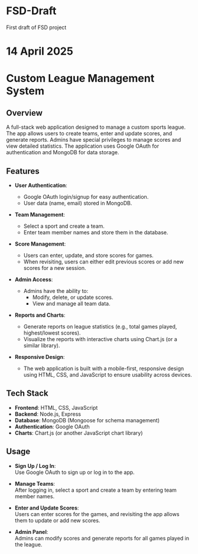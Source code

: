 # FSD-Draft
First draft of FSD project


# 14 April 2025


# Custom League Management System

## Overview

A full-stack web application designed to manage a custom sports league. The app allows users to create teams, enter and update scores, and generate reports. Admins have special privileges to manage scores and view detailed statistics. The application uses Google OAuth for authentication and MongoDB for data storage.

## Features

- **User Authentication**:  
  - Google OAuth login/signup for easy authentication.
  - User data (name, email) stored in MongoDB.

- **Team Management**:  
  - Select a sport and create a team.
  - Enter team member names and store them in the database.

- **Score Management**:  
  - Users can enter, update, and store scores for games.
  - When revisiting, users can either edit previous scores or add new scores for a new session.

- **Admin Access**:  
  - Admins have the ability to:
    - Modify, delete, or update scores.
    - View and manage all team data.

- **Reports and Charts**:  
  - Generate reports on league statistics (e.g., total games played, highest/lowest scores).
  - Visualize the reports with interactive charts using Chart.js (or a similar library).

- **Responsive Design**:  
  - The web application is built with a mobile-first, responsive design using HTML, CSS, and JavaScript to ensure usability across devices.

## Tech Stack

- **Frontend**: HTML, CSS, JavaScript
- **Backend**: Node.js, Express
- **Database**: MongoDB (Mongoose for schema management)
- **Authentication**: Google OAuth
- **Charts**: Chart.js (or another JavaScript chart library)


## Usage

- **Sign Up / Log In**:  
  Use Google OAuth to sign up or log in to the app.
  
- **Manage Teams**:  
  After logging in, select a sport and create a team by entering team member names.
  
- **Enter and Update Scores**:  
  Users can enter scores for the games, and revisiting the app allows them to update or add new scores.

- **Admin Panel**:  
  Admins can modify scores and generate reports for all games played in the league.


